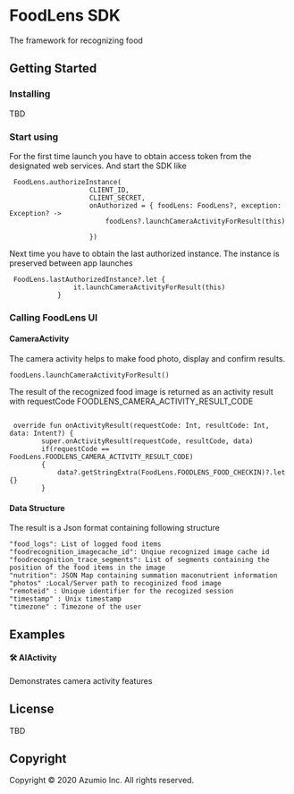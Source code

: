 # FoodLens SDK

The framework for recognizing food

## Getting Started


### Installing

TBD

### Start using

For the first time launch you have to obtain access token from the designated web services. And start the SDK like 

```
 FoodLens.authorizeInstance(
                    CLIENT_ID,
                    CLIENT_SECRET,
                    onAuthorized = { foodLens: FoodLens?, exception: Exception? ->
                        foodLens?.launchCameraActivityForResult(this)

                    })
```

Next time you have to obtain the last authorized instance. The instance is preserved between app launches

```
 FoodLens.lastAuthorizedInstance?.let {
                it.launchCameraActivityForResult(this)
            } 
```


### Calling FoodLens UI

#### CameraActivity

The camera activity helps to make food photo, display and confirm results.

```
foodLens.launchCameraActivityForResult()
```

The result of the recognized food image is returned as an activity result with requestCode FOODLENS_CAMERA_ACTIVITY_RESULT_CODE

```

 override fun onActivityResult(requestCode: Int, resultCode: Int, data: Intent?) {
        super.onActivityResult(requestCode, resultCode, data)
        if(requestCode == FoodLens.FOODLENS_CAMERA_ACTIVITY_RESULT_CODE)
        {
            data?.getStringExtra(FoodLens.FOODLENS_FOOD_CHECKIN)?.let {}
        }   
```

#### Data Structure
The result is a Json format containing following structure
```
"food_logs": List of logged food items
"foodrecognition_imagecache_id": Unqiue recognized image cache id
"foodrecognition_trace_segments": List of segments containing the position of the food items in the image
"nutrition": JSON Map containing summation maconutrient information
"photos" :Local/Server path to recoginized food image
"remoteid" : Unique identifier for the recogized session
"timestamp" : Unix timestamp 
"timezone" : Timezone of the user

```


## Examples

#### :hammer_and_wrench: AIActivity

Demonstrates camera activity features



## License

TBD

## Copyright

Copyright © 2020 Azumio Inc. All rights reserved.
